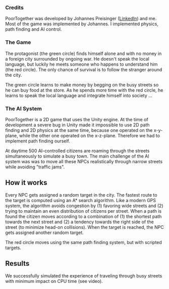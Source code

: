 ### Credits
PoorTogether was developed by Johannes Preisinger ([LinkedIn](https://www.linkedin.com/in/johannes-preisinger-85a5a910a/)) and me. Most of the game was implemented by Johannes. I implemented physics, path finding and AI control.

### The Game
The protagonist (the green circle) finds himself alone and with no money in a foreign city surrounded by ongoing war. He doesn't speak the local language, but luckily he meets someone who happens to understand him (the red circle). The only chance of survival is to follow the stranger around the city.

The green circle learns to make money by begging on the busy streets so he can buy food at the store. As he spends more time with the red circle, he learns to speak the local language and integrate himself into society ...

### The AI System
PoorTogether is a 2D game that uses the Unity engine. At the time of development a severe bug in Unity made it impossible to use 2D path finding and 2D physics at the same time, because one operated on the x-y-plane, while the other one operated on the x-z-plane. Therefore we had to implement path finding ourself.

At daytime 500 AI-controlled citizens are roaming through the streets simultaneously to simulate a busy town. The main challenge of the AI system was was to move all these NPCs realistically through narrow streets while avoiding "traffic jams".

## How it works
Every NPC gets assigned a random target in the city. The fastest route to the target is computed using an A* search algorithm. Like a modern GPS system, the algorithm avoids congestion by (1) favoring wide streets and (2) trying to maintain an even distribution of citizens per street. When a path is found the citizen moves according to a combination of (1) the shortest path towards the next street and (2) a tendency towards the right side of the street (to minimize head-on collisions). When the target is reached, the NPC gets assigned another random target.

The red circle moves using the same path finding system, but with scripted targets.

## Results
We successfully simulated the experience of traveling through busy streets with minimum impact on CPU time (see video).
